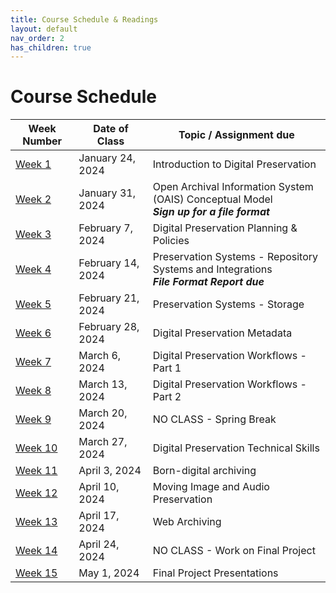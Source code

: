 ```yaml
---
title: Course Schedule & Readings
layout: default
nav_order: 2
has_children: true
---
```


# Course Schedule

| Week Number | Date of Class  | Topic / Assignment due                                    |
|-------------|----------------|-------------------------------------------|
| [Week 1](https://digital-archives.github.io/HISTGA1011/syllabus/schedule/week_01.html)  | January 24, 2024 | Introduction to Digital Preservation         |
| [Week 2](https://digital-archives.github.io/HISTGA1011/syllabus/schedule/week_02.html)  | January 31, 2024 | Open Archival Information System (OAIS) Conceptual Model<br>**_Sign up for a file format_**       |
| [Week 3](https://digital-archives.github.io/HISTGA1011/syllabus/schedule/week_03.html)  | February 7, 2024  | Digital Preservation Planning & Policies                |
| [Week 4](https://digital-archives.github.io/HISTGA1011/syllabus/schedule/week_04.html)  | February 14, 2024 | Preservation Systems - Repository Systems and Integrations<br>**_File Format Report due_**                 |
| [Week 5](https://digital-archives.github.io/HISTGA1011/syllabus/schedule/week_05.html)  | February 21, 2024 | Preservation Systems - Storage        |
| [Week 6](https://digital-archives.github.io/HISTGA1011/syllabus/schedule/week_06.html)  | February 28, 2024 | Digital Preservation Metadata           |
| [Week 7](https://digital-archives.github.io/HISTGA1011/syllabus/schedule/week_07.html)  | March 6, 2024     | Digital Preservation Workflows - Part 1       |
| [Week 8](https://digital-archives.github.io/HISTGA1011/syllabus/schedule/week_08.html)  | March 13, 2024    | Digital Preservation Workflows - Part 2          |
| [Week 9](https://digital-archives.github.io/HISTGA1011/syllabus/schedule/week_09.html)  | March 20, 2024    | NO CLASS - Spring Break              |
| [Week 10](https://digital-archives.github.io/HISTGA1011/syllabus/schedule/week_10.html) | March 27, 2024    | Digital Preservation Technical Skills |
| [Week 11](https://digital-archives.github.io/HISTGA1011/syllabus/schedule/week_11.html) | April 3, 2024     | Born-digital archiving         |
| [Week 12](https://digital-archives.github.io/HISTGA1011/syllabus/schedule/week_12.html) | April 10, 2024    | Moving Image and Audio Preservation |
| [Week 13](https://digital-archives.github.io/HISTGA1011/syllabus/schedule/week_13.html) | April 17, 2024    | Web Archiving    |
| [Week 14](https://digital-archives.github.io/HISTGA1011/syllabus/schedule/week_14.html) | April 24, 2024    | NO CLASS - Work on Final Project |
| [Week 15](https://digital-archives.github.io/HISTGA1011/syllabus/schedule/week_15.html) | May 1, 2024       | Final Project Presentations              |
